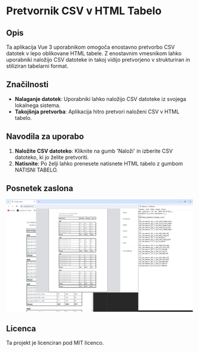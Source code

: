 # Pretvornik CSV v HTML Tabelo

## Opis
Ta aplikacija Vue 3 uporabnikom omogoča enostavno pretvorbo CSV datotek v lepo oblikovane HTML tabele. Z enostavnim vmesnikom lahko uporabniki naložijo CSV datoteke in takoj vidijo pretvorjeno v strukturiran in stiliziran tabelarni format.

## Značilnosti
- **Nalaganje datotek**: Uporabniki lahko naložijo CSV datoteke iz svojega lokalnega sistema.
- **Takojšnja pretvorba**: Aplikacija hitro pretvori naloženi CSV v HTML tabelo.

## Navodila za uporabo
1. **Naložite CSV datoteko**: Kliknite na gumb 'Naloži' in izberite CSV datoteko, ki jo želite pretvoriti.
2. **Natisnite**: Po želji lahko prenesete natisnete HTML tabelo z gumbom NATISNI TABELO.

## Posnetek zaslona
![Alt text](https://github.com/anze25/report-style/blob/master/public/Screenshot.png)


## Licenca
Ta projekt je licenciran pod MIT licenco.


